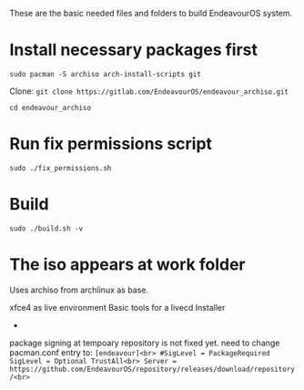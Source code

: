 These are the basic needed files and folders to build EndeavourOS system.

# Install necessary packages first
`sudo pacman -S archiso arch-install-scripts git`

Clone:
`git clone https://gitlab.com/EndeavourOS/endeavour_archiso.git`

`cd endeavour_archiso`

# Run fix permissions script
`sudo ./fix_permissions.sh`

# Build
`sudo ./build.sh -v`

# The iso appears at work folder

Uses archiso from archlinux as base.

xfce4 as live environment
Basic tools for a livecd
Installer

*
package signing at tempoary repository is not fixed yet.
need to change pacman.conf entry to:
`[endeavour]<br>
#SigLevel = PackageRequired
SigLevel = Optional TrustAll<br>
Server = https://github.com/EndeavourOS/repository/releases/download/repository/<br>
`


